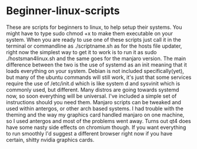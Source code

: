 # Beginner-linux-scripts
These are scripts for beginners to linux, to help setup their systems.
You might have to type sudo chmod +x to make them executable on your system.
When you are ready to use one of these scripts just call it in the terminal or commandline as
./scriptname.sh as for the hosts file updater, right now the simplest way to get it to work is to run it as
sudo ./hostsman4linux.sh and the same goes for the manjaro version. 
The main difference between the two is the use of systemd as an init meaning that it loads everything on your system.
Debian is not included specifically(yet), but many of the ubuntu commands will still work, it's just that some services require the use of /etc/init.d which is like system d and sysvinit which is commonly used, but different. 
Many distros are going towards systemd now, so soon everything will be universal.
I've included a simple set of instructions should you need them. Manjaro scripts can be tweaked and used within antergos, or other arch based systems. I had trouble with the theming and the way my graphics card handled manjaro on one machine, so I used antergos and most of the problems went away. Turns out qt4 does have some nasty side effects on chromium though. If you want everything to run smoothly I'd suggest a different browser right now if you have certain, shitty nvidia graphics cards.
         

